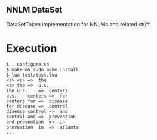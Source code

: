 NNLM DataSet
------------

DataSetToken implementation for NNLMs and related stuff.

Execution
=========

```
$ . configure.sh
$ make && sudo make install
$ lua test/test.lua
<s>	<s>	=>	the
<s>	the	=>	u.s.
the	u.s.	=>	centers
u.s.	centers	=>	for
centers	for	=>	disease
for	disease	=>	control
disease	control	=>	and
control	and	=>	prevention
and	prevention	=>	in
prevention	in	=>	atlanta
...
```
